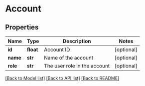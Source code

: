 # Account

## Properties
Name | Type | Description | Notes
------------ | ------------- | ------------- | -------------
**id** | **float** | Account ID | [optional] 
**name** | **str** | Name of the account | [optional] 
**role** | **str** | The user role in the account | [optional] 

[[Back to Model list]](../README.md#documentation-for-models) [[Back to API list]](../README.md#documentation-for-api-endpoints) [[Back to README]](../README.md)

